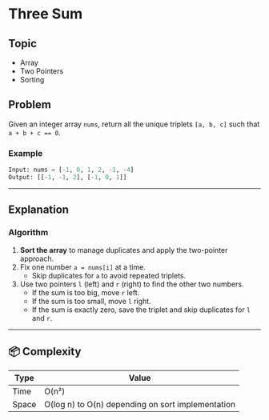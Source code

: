 # Three Sum

## Topic
- Array
- Two Pointers
- Sorting

## Problem
Given an integer array `nums`, return all the unique triplets `[a, b, c]` such that `a + b + c == 0`.

### Example
```python
Input: nums = [-1, 0, 1, 2, -1, -4]
Output: [[-1, -1, 2], [-1, 0, 1]]
```

---

## Explanation

### Algorithm

1. **Sort the array** to manage duplicates and apply the two-pointer approach.
2. Fix one number `a = nums[i]` at a time.
   - Skip duplicates for `a` to avoid repeated triplets.
3. Use two pointers `l` (left) and `r` (right) to find the other two numbers.
   - If the sum is too big, move `r` left.
   - If the sum is too small, move `l` right.
   - If the sum is exactly zero, save the triplet and skip duplicates for `l` and `r`.

---

## 📦 Complexity

| Type        | Value         |
|-------------|---------------|
| Time        | O(n²)         |
| Space       | O(log n) to O(n) depending on sort implementation |
